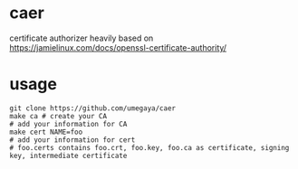 # caer
certificate authorizer
heavily based on https://jamielinux.com/docs/openssl-certificate-authority/

# usage
```
git clone https://github.com/umegaya/caer
make ca # create your CA
# add your information for CA
make cert NAME=foo
# add your information for cert
# foo.certs contains foo.crt, foo.key, foo.ca as certificate, signing key, intermediate certificate
```
